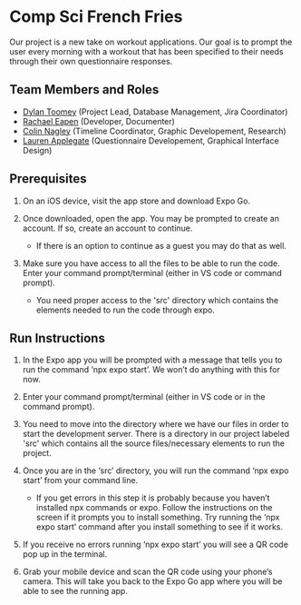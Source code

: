 # Comp Sci French Fries

Our project is a new take on workout applications. Our goal is to prompt the user every morning with a workout that has been specified to their needs through their own questionnaire responses.

## Team Members and Roles

* [Dylan Toomey](https://github.com/DuckySensei/CIS350-HW2-Toomey)  (Project Lead, Database Management, Jira Coordinator)
* [Rachael Eapen](https://github.com/Rachaeleapen/CIS350-HW2-Eapen)  (Developer, Documenter) 
* [Colin Nagley](https://github.com/NagleyC30/CIS350-HW2-Nagley) (Timeline Coordinator, Graphic Developement, Research)
* [Lauren Applegate](https://github.com/Lauren-Applegate/CIS350-HW2-Applegate) (Questionnaire Developement, Graphical Interface Design)

## Prerequisites
1.	On an iOS device, visit the app store and download Expo Go. 

2.	Once downloaded, open the app. You may be prompted to create an account. If so, create an account to continue.
    * If there is an option to continue as a guest you may do that as well.

3.	Make sure you have access to all the files to be able to run the code. Enter your command prompt/terminal (either in VS code or command prompt).
    * You need proper access to the 'src' directory which contains the elements needed to run the code through expo. 

## Run Instructions

1. In the Expo app you will be prompted with a message that tells you to run the command ‘npx expo start’. We won’t do anything with this for now. 

2.	Enter your command prompt/terminal (either in VS code or in the command prompt). 

3.	You need to move into the directory where we have our files in order to start the development server. There is a directory in our project labeled 'src' which contains all the source files/necessary elements to run the project. 

4.	Once you are in the ‘src’ directory, you will run the command ‘npx expo start’ from your command line.  
    * If you get errors in this step it is probably because you haven’t installed npx commands or expo. Follow the instructions on the screen if it prompts you to install something. Try running the ‘npx expo start’ command after you install something to see if it works. 

5.	If you receive no errors running ‘npx expo start’ you will see a QR code pop up in the terminal. 

6. Grab your mobile device and scan the QR code using your phone’s camera. This will take you back to the Expo Go app where you will be able to see the running app. 